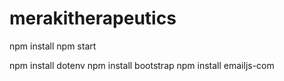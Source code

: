 # merakitherapeutics

npm install
npm start

npm install dotenv
npm install bootstrap
npm install emailjs-com
